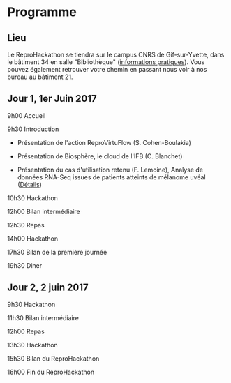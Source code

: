 # Programme

## Lieu

Le ReproHackathon se tiendra sur le campus CNRS de Gif-sur-Yvette, dans le bâtiment 34 en salle "Bibliothèque"
([informations pratiques](http://www.france-bioinformatique.fr/fr/plan-daccès)).
Vous pouvez également retrouver votre chemin en passant nous voir à nos bureau au bâtiment 21.

## Jour 1, 1er Juin 2017

9h00 Accueil

9h30 Introduction

* Présentation de l'action ReproVirtuFlow (S. Cohen-Boulakia)

* Présentation de Biosphère, le cloud de l'IFB (C. Blanchet)

* Présentation du cas d'utilisation retenu (F. Lemoine), 
Analyse de données RNA-Seq issues de patients atteints de mélanome uvéal ([Détails](hackathon_1.md))

10h30 Hackathon

12h00 Bilan intermédiaire

12h30 Repas

14h00 Hackathon

17h30 Bilan de la première journée

19h30 Diner

## Jour 2, 2 juin 2017

9h30 Hackathon

11h30 Bilan intermédiaire

12h00 Repas

13h30 Hackathon

15h30 Bilan du ReproHackathon

16h00 Fin du ReproHackathon
